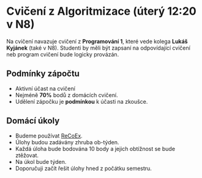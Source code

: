 # Cvičení z Algoritmizace (úterý 12:20 v N8)

Na cvičení navazuje cvičení z **Programování 1**, které vede kolega **Lukáš Kyjánek** (také v N8).
Studenti by měli být zapsaní na odpovídající cvičení neb program cvičení bude logicky provázán.

## Podmínky zápočtu

- Aktivní účast na cvičení
- Nejméně **70%** bodů z domácích cvičení.
- Udělení zápočku je **podmínkou** k účasti na zkoušce.

## Domácí úkoly

- Budeme používat [ReCoEx](https://recodex.mff.cuni.cz/).
- Úlohy budou zadávány zhruba ob-týden.
- Každá úloha bude bodována 10 body a jejich obtížnost se bude ztěžovat.
- Na úkol bude týden.
- Doporučuji začít řešit úlohy hned z počátku semestru.
